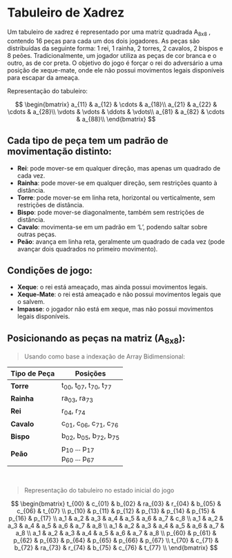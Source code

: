 # Tabuleiro de Xadrez

Um tabuleiro de xadrez é representado por uma matriz quadrada A<sub>8x8</sub> , contendo 16 peças para cada um dos dois jogadores. As peças são distribuídas da seguinte forma: 1 rei, 1 rainha, 2 torres, 2 cavalos, 2 bispos e 8 peões. Tradicionalmente, um jogador utiliza as peças de cor branca e o outro, as de cor preta. O objetivo do jogo é forçar o rei do adversário a uma posição de xeque-mate, onde ele não possui movimentos legais disponíveis para escapar da ameaça.

Representação do tabuleiro:

$$ 
\begin{bmatrix}
a_{11} & a_{12} & \cdots & a_{18}\\     
a_{21} & a_{22} & \cdots & a_{28}\\     
\vdots & \vdots & \ddots & \vdots\\     
a_{81} & a_{82} & \cdots & a_{88}\\
\end{bmatrix}
$$

## Cada tipo de peça tem um padrão de movimentação distinto:

- **Rei**: pode mover-se em qualquer direção, mas apenas um quadrado de cada vez.
- **Rainha**: pode mover-se em qualquer direção, sem restrições quanto à distância.
- **Torre**: pode mover-se em linha reta, horizontal ou verticalmente, sem restrições de distância.
- **Bispo**: pode mover-se diagonalmente, também sem restrições de distância.
- **Cavalo**: movimenta-se em um padrão em ‘L’, podendo saltar sobre outras peças.
- **Peão**: avança em linha reta, geralmente um quadrado de cada vez (pode avançar dois quadrados no primeiro movimento).

## Condições de jogo:

- **Xeque**: o rei está ameaçado, mas ainda possui movimentos legais.
- **Xeque-Mate**: o rei está ameaçado e não possui movimentos legais que o salvem.
- **Impasse**: o jogador não está em xeque, mas não possui movimentos legais disponíveis.

## Posicionando as peças na matriz \(A<sub>8x8</sub>):

> Usando como base a indexação de Array Bidimensional:

<div align="center">

| Tipo de Peça | Posições                             |
|--------------|-------------------------------------|
| **Torre**    | t<sub>00</sub>, t<sub>07</sub>, t<sub>70</sub>, t<sub>77</sub> |
| **Rainha**   | ra<sub>03</sub>, ra<sub>73</sub>   |
| **Rei**      | r<sub>04</sub>, r<sub>74</sub>     |
| **Cavalo**   | c<sub>01</sub>, c<sub>06</sub>, c<sub>71</sub>, c<sub>76</sub> |
| **Bispo**    | b<sub>02</sub>, b<sub>05</sub>, b<sub>72</sub>, b<sub>75</sub> |
| **Peão**     | p<sub>10</sub> ... p<sub>17</sub><br>p<sub>60</sub> ... p<sub>67</sub> |  

</div>

<br>

> Representação do tabuleiro no estado inicial do jogo

$$ 
\begin{bmatrix}
t_{00} & c_{01} & b_{02} & ra_{03} & r_{04} & b_{05} & c_{06} & t_{07} \\
p_{10} & p_{11} & p_{12} & p_{13} & p_{14} & p_{15} & p_{16} & p_{17} \\
a_1 & a_2 & a_3 & a_4 & a_5 & a_6 & a_7 & c_8 \\
a_1 & a_2 & a_3 & a_4 & a_5 & a_6 & a_7 & a_8 \\
a_1 & a_2 & a_3 & a_4 & a_5 & a_6 & a_7 & a_8 \\
a_1 & a_2 & a_3 & a_4 & a_5 & a_6 & a_7 & a_8 \\
p_{60} & p_{61} & p_{62} & p_{63} & p_{64} & p_{65} & p_{66} & p_{67} \\
t_{70} & c_{71} & b_{72} & ra_{73} & r_{74} & b_{75} & c_{76} & t_{77} \\
\end{bmatrix}
$$

